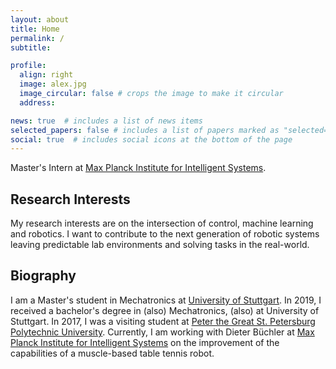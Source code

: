```yaml
---
layout: about
title: Home
permalink: /
subtitle:

profile:
  align: right
  image: alex.jpg
  image_circular: false # crops the image to make it circular
  address:

news: true  # includes a list of news items
selected_papers: false # includes a list of papers marked as "selected={true}"
social: true  # includes social icons at the bottom of the page
---
```

Master's Intern at [Max Planck Institute for Intelligent Systems](https://is.mpg.de/).

## Research Interests
My research interests are on the intersection of control, machine learning and robotics. I want to contribute to the next generation of robotic systems leaving predictable lab environments and solving tasks in the real-world.

## Biography
I am a Master's student in Mechatronics at [University of Stuttgart](https://www.uni-stuttgart.de/). In 2019, I received a bachelor's degree in (also) Mechatronics, (also) at University of Stuttgart. In 2017, I was a visiting student at [Peter the Great St. Petersburg Polytechnic University](https://english.spbstu.ru/). Currently, I am working with Dieter Büchler at [Max Planck Institute for Intelligent Systems](https://is.mpg.de/) on the improvement of the capabilities of a muscle-based table tennis robot. 
